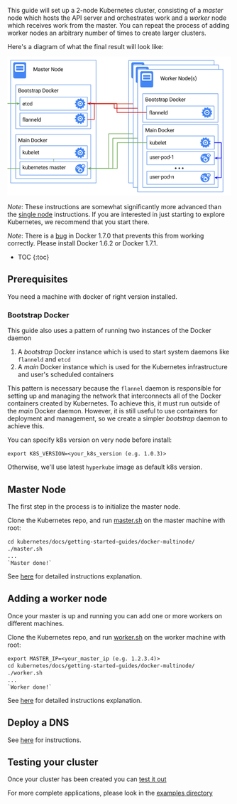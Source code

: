 
This guide will set up a 2-node Kubernetes cluster, consisting of a _master_ node which hosts the API server and orchestrates work
and a _worker_ node which receives work from the master.  You can repeat the process of adding worker nodes an arbitrary number of
times to create larger clusters.

Here's a diagram of what the final result will look like:

![Kubernetes Single Node on Docker](/images/docs/k8s-docker.png)

_Note_:
These instructions are somewhat significantly more advanced than the [single node](/{{page.version}}/docs/getting-started-guides/docker) instructions.  If you are
interested in just starting to explore Kubernetes, we recommend that you start there.

_Note_:
There is a [bug](https://github.com/docker/docker/issues/14106) in Docker 1.7.0 that prevents this from working correctly.
Please install Docker 1.6.2 or Docker 1.7.1.

* TOC
{:toc}

## Prerequisites

You need a machine with docker of right version installed.

### Bootstrap Docker

This guide also uses a pattern of running two instances of the Docker daemon
   1) A _bootstrap_ Docker instance which is used to start system daemons like `flanneld` and `etcd`
   2) A _main_ Docker instance which is used for the Kubernetes infrastructure and user's scheduled containers

This pattern is necessary because the `flannel` daemon is responsible for setting up and managing the network that interconnects
all of the Docker containers created by Kubernetes.  To achieve this, it must run outside of the _main_ Docker daemon.  However,
it is still useful to use containers for deployment and management, so we create a simpler _bootstrap_ daemon to achieve this.

You can specify k8s version on very node before install:

```shell
export K8S_VERSION=<your_k8s_version (e.g. 1.0.3)>
```

Otherwise, we'll use latest `hyperkube` image as default k8s version.

## Master Node

The first step in the process is to initialize the master node.

Clone the Kubernetes repo, and run [master.sh](/{{page.version}}/docs/getting-started-guides/docker-multinode/master.sh) on the master machine with root:

```shell
cd kubernetes/docs/getting-started-guides/docker-multinode/
./master.sh
...
`Master done!`
```

See [here](/{{page.version}}/docs/getting-started-guides/docker-multinode/master) for detailed instructions explanation.

## Adding a worker node

Once your master is up and running you can add one or more workers on different machines.

Clone the Kubernetes repo, and run [worker.sh](/{{page.version}}/docs/getting-started-guides/docker-multinode/worker.sh) on the worker machine with root:

```shell
export MASTER_IP=<your_master_ip (e.g. 1.2.3.4)>
cd kubernetes/docs/getting-started-guides/docker-multinode/
./worker.sh
...
`Worker done!`
````

See [here](/{{page.version}}/docs/getting-started-guides/docker-multinode/worker) for detailed instructions explanation.

## Deploy a DNS

See [here](/{{page.version}}/docs/getting-started-guides/docker-multinode/deployDNS) for instructions.

## Testing your cluster

Once your cluster has been created you can [test it out](/{{page.version}}/docs/getting-started-guides/docker-multinode/testing)

For more complete applications, please look in the [examples directory](https://github.com/kubernetes/kubernetes/tree/{{page.githubbranch}}/examples/)
